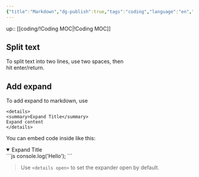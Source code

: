 ```yaml
---
{"title":"Markdown","dg-publish":true,"tags":"coding","language":"en","permalink":"/coding/markdown/","dgPassFrontmatter":true}
---
```


up:: [[coding/!Coding MOC\|!Coding MOC]]

## Split text

To split text into two lines, use two spaces, then  
hit enter/return.

## Add expand

To add expand to markdown, use
```
<details>
<summary>Expand Title</summary>
Expand content
</details>
```

You can embed code inside like this:

<details open>
<summary>Expand Title</summary>
```js
console.log('Hello');
```
</details>

>Use `<details open>` to set the expander open by default.
